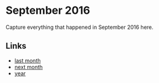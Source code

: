 # September 2016

Capture everything that happened in September 2016 here.

## Links
- [last month](calendar/months/2016-08.md)
- [next month](calendar/months/2016-10.md)
- [year](calendar/years/2016.md)